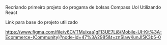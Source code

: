 Recriando primeiro projeto do progama de bolsas Compass Uol Utilizando React

Link para base do projeto utilizado

https://www.figma.com/file/v6CVTMulxaa1gFI3UE7Lj8/Mobile-UI-Kit%3A-Ecommerce-(Community)?node-id=47%3A2985&t=znSlawKunJI5K3b5-0
